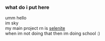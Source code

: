 ### what do i put here

  umm hello  
  im sky  
  my main project rn is [selenite](https://selenite.cc)  
  when im not doing that then im doing school :)  
